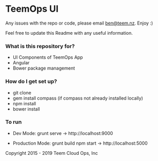 # TeemOps UI #

Any issues with the repo or code, please email ben@teem.nz. Enjoy :)

Feel free to update this Readme with any useful information.

### What is this repository for? ###

* UI Components of TeemOps App
* Angular
* Bower package management

### How do I get set up? ###

* git clone
* gem install compass (if compass not already installed locally)
* npm install
* bower install

### To run ###
* Dev Mode:
  grunt serve -> http://localhost:9000

* Production Mode:
  grunt build
  npm start -> http://localhost:5000

Copyright 2015 - 2019 Teem Cloud Ops, Inc
